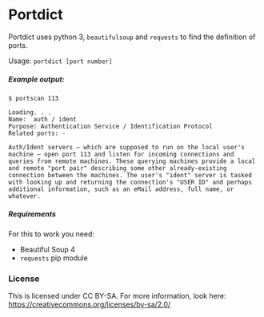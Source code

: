 # Portdict

Portdict uses python 3, `beautifulsoup` and `requests` to find the definition of ports.

Usage:  `portdict [port number]`

##### Example output:
```
$ portscan 113

Loading. . .
Name:  auth / ident
Purpose: Authentication Service / Identification Protocol
Related ports: -

Auth/Ident servers — which are supposed to run on the local user's machine — open port 113 and listen for incoming connections and queries from remote machines. These querying machines provide a local and remote "port pair" describing some other already-existing connection between the machines. The user's "ident" server is tasked with looking up and returning the connection's "USER ID" and perhaps additional information, such as an eMail address, full name, or whatever.

```

##### Requirements
For this to work you need:
- Beautiful Soup 4
- `requests` pip module

### License
This is licensed under CC BY-SA. For more information, look here: https://creativecommons.org/licenses/by-sa/2.0/
